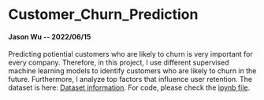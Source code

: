 # Customer_Churn_Prediction

#### Jason Wu  -- 2022/06/15

Predicting potiential customers who are likely to churn is very important for every company. Therefore, in this project, I use different supervised machine learning models to identify customers who are likely to churn in the future. Furthermore, I analyze top factors that influence user retention. 
The dataset is here: [Dataset information](https://www.kaggle.com/adammaus/predicting-churn-for-bank-customers). For code, please check the [ipynb file](Customer_Churn_Prediction.ipynb).
